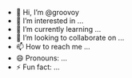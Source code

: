 - 👋 Hi, I’m @groovoy
- 👀 I’m interested in ...
- 🌱 I’m currently learning ...
- 💞️ I’m looking to collaborate on ...
- 📫 How to reach me ...
- 😄 Pronouns: ...
- ⚡ Fun fact: ...

<!---
groovoy/groovoy is a ✨ special ✨ repository because its `README.md` (this file) appears on your GitHub profile.
You can click the Preview link to take a look at your changes.
--->
